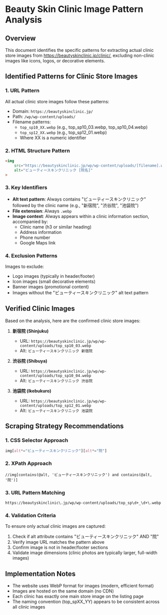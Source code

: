 # Beauty Skin Clinic Image Pattern Analysis

## Overview
This document identifies the specific patterns for extracting actual clinic store images from https://beautyskinclinic.jp/clinic/, excluding non-clinic images like icons, logos, or decorative elements.

## Identified Patterns for Clinic Store Images

### 1. URL Pattern
All actual clinic store images follow these patterns:
- Domain: `https://beautyskinclinic.jp/`
- Path: `/wp/wp-content/uploads/`
- Filename patterns:
  - `top_sp10_XX.webp` (e.g., top_sp10_03.webp, top_sp10_04.webp)
  - `top_sp12_XX.webp` (e.g., top_sp12_01.webp)
  - Where XX is a numeric identifier

### 2. HTML Structure Pattern
```html
<img 
    src="https://beautyskinclinic.jp/wp/wp-content/uploads/[filename].webp" 
    alt="ビューティースキンクリニック [院名]"
>
```

### 3. Key Identifiers
- **Alt text pattern**: Always contains "ビューティースキンクリニック" followed by the clinic name (e.g., "新宿院", "渋谷院", "池袋院")
- **File extension**: Always `.webp`
- **Image context**: Always appears within a clinic information section, accompanied by:
  - Clinic name (h3 or similar heading)
  - Address information
  - Phone number
  - Google Maps link

### 4. Exclusion Patterns
Images to exclude:
- Logo images (typically in header/footer)
- Icon images (small decorative elements)
- Banner images (promotional content)
- Images without the "ビューティースキンクリニック" alt text pattern

## Verified Clinic Images
Based on the analysis, here are the confirmed clinic store images:

1. **新宿院 (Shinjuku)**
   - URL: `https://beautyskinclinic.jp/wp/wp-content/uploads/top_sp10_03.webp`
   - Alt: `ビューティースキンクリニック 新宿院`

2. **渋谷院 (Shibuya)**
   - URL: `https://beautyskinclinic.jp/wp/wp-content/uploads/top_sp10_04.webp`
   - Alt: `ビューティースキンクリニック 渋谷院`

3. **池袋院 (Ikebukuro)**
   - URL: `https://beautyskinclinic.jp/wp/wp-content/uploads/top_sp12_01.webp`
   - Alt: `ビューティースキンクリニック 池袋院`

## Scraping Strategy Recommendations

### 1. CSS Selector Approach
```css
img[alt*="ビューティースキンクリニック"][alt*="院"]
```

### 2. XPath Approach
```xpath
//img[contains(@alt, 'ビューティースキンクリニック') and contains(@alt, '院')]
```

### 3. URL Pattern Matching
```regex
https://beautyskinclinic\.jp/wp/wp-content/uploads/top_sp\d+_\d+\.webp
```

### 4. Validation Criteria
To ensure only actual clinic images are captured:
1. Check if alt attribute contains "ビューティースキンクリニック" AND "院"
2. Verify image URL matches the pattern above
3. Confirm image is not in header/footer sections
4. Validate image dimensions (clinic photos are typically larger, full-width images)

## Implementation Notes
- The website uses WebP format for images (modern, efficient format)
- Images are hosted on the same domain (no CDN)
- Each clinic has exactly one main store image on the listing page
- The naming convention (top_spXX_YY) appears to be consistent across all clinic images